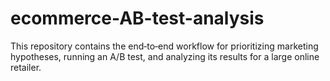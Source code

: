# ecommerce-AB-test-analysis
This repository contains the end‑to‑end workflow for prioritizing marketing hypotheses, running an A/B test, and analyzing its results for a large online retailer.  
